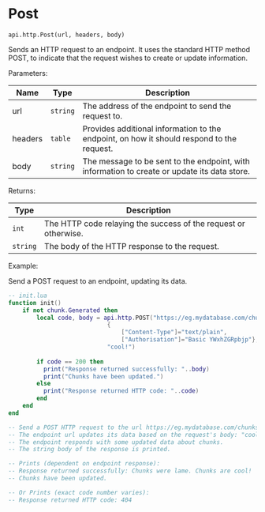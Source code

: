 # Post



`api.http.Post(url, headers, body)`

Sends an HTTP request to an endpoint. It uses the standard HTTP method POST, to indicate that the request wishes to create or update information.



Parameters:

| Name    | Type     | Description                                                                                  |
| ------- | -------- | -------------------------------------------------------------------------------------------- |
| url     | `string` | The address of the endpoint to send the request to.                                          |
| headers | `table`  | Provides additional information to the endpoint, on how it should respond to the request.    |
| body    | `string` | The message to be sent to the endpoint, with information to create or update its data store. |

Returns:

| Type     | Description                                                     |
| -------- | --------------------------------------------------------------- |
| `int`    | The HTTP code relaying the success of the request or otherwise. |
| `string` | The body of the HTTP response to the request.                   |



Example:

Send a POST request to an endpoint, updating its data.

```lua
-- init.lua
function init()
    if not chunk.Generated then
        local code, body = api.http.POST("https://eg.mydatabase.com/chunks", 
                            {
                                ["Content-Type"]="text/plain",
                                ["Authorisation"]="Basic YWxhZGRpbjp"},
                            "cool!")
        
        if code == 200 then
          print("Response returned successfully: "..body)
          print("Chunks have been updated.")
        else
          print("Response returned HTTP code: "..code)
        end
    end
end

-- Send a POST HTTP request to the url https://eg.mydatabase.com/chunks.
-- The endpoint url updates its data based on the request's body: "cool!"
-- The endpoint responds with some updated data about chunks.
-- The string body of the response is printed.

-- Prints (dependent on endpoint response):
-- Response returned successfully: Chunks were lame. Chunks are cool!
-- Chunks have been updated.

-- Or Prints (exact code number varies):
-- Response returned HTTP code: 404
```

